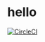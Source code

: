# hello
[![CircleCI](https://circleci.com/gh/ltedone/hello.svg?style=svg)](https://circleci.com/gh/ltedone/hello)

